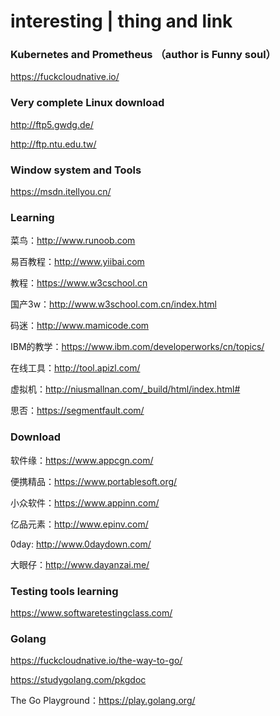 # interesting | thing and link


### Kubernetes and Prometheus （author is Funny soul）
https://fuckcloudnative.io/


### Very complete Linux download
http://ftp5.gwdg.de/

http://ftp.ntu.edu.tw/

### Window system and Tools
https://msdn.itellyou.cn/


### Learning
菜鸟：http://www.runoob.com

易百教程：http://www.yiibai.com

教程：https://www.w3cschool.cn

国产3w：http://www.w3school.com.cn/index.html

码迷：http://www.mamicode.com

IBM的教学：https://www.ibm.com/developerworks/cn/topics/

在线工具：http://tool.apizl.com/

虚拟机：http://niusmallnan.com/_build/html/index.html#

思否：https://segmentfault.com/

### Download
软件缘：https://www.appcgn.com/

便携精品：https://www.portablesoft.org/

小众软件：https://www.appinn.com/

亿品元素：http://www.epinv.com/

0day: http://www.0daydown.com/

大眼仔：http://www.dayanzai.me/

### Testing tools learning
https://www.softwaretestingclass.com/

### Golang
https://fuckcloudnative.io/the-way-to-go/

https://studygolang.com/pkgdoc

The Go Playground：https://play.golang.org/

### 

### 
